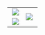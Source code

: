 <table cellpadding=0 cellspacing=0 style="border-style: none!important" align=center>
    <tr>
        <td>
            <img
                src="https://github-readme-stats.vercel.app/api?username=marlstar&show_icons=true&theme=tokyonight&bg_color=30,000000,434343"
                style="margin-right:0px"
                align=right
            />
        </td>
        <td rowspan="2">
            <img
                src="https://github-readme-stats.vercel.app/api/top-langs/?username=marlstar&show_icons=true&theme=tokyonight&bg_color=30,000000,434343"
                style="margin-left:0px"
                align=left
            />
    </td>
    </tr>
    <tr>
        <td>
            <img
                src="https://github-profile-trophy.vercel.app/?username=marlstar&theme=onedark&title=MultiLanguage,Commits,Experience,Repositories&row=1&column=4"
                style="margin-right:0px"
                align=right
            />
        </td>
    </tr>
</table>
